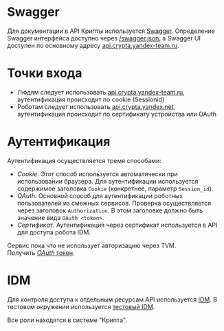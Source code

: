 Swagger
=======

Для документации в API Крипты используется [Swagger](https://swagger.io).
Определение Swagger интерфейса доступно через [/swagger.json](https://api.crypta.yandex-team.ru/swagger.json),
а Swagger UI доступен по основному адресу [api.crypta.yandex-team.ru](https://api.crypta.yandex-team.ru).


Точки входа
===========


- Людям следует использовать [api.crypta.yandex-team.ru](https://api.crypta.yandex-team.ru),
    аутентификация происходит по cookie (Sessionid)
- Роботам следует использовать [api.crypta.yandex.net](https://api.crypta.yandex.net),
    аутентификация происходит по сертификату устройства или OAuth


Аутентификация
==============

Аутентификация осуществляется тремя способами:

- _Cookie_. Этот способ используется автоматически при использовании браузера.
    Для аутентификации используется содержимое заголовка `Cookie` (конкретнее, параметр `Session_id`).
- _OAuth_. Основной способ для аутентификации роботных пользователей из смежных сервисов.
    Проверка осуществляется через заголовок `Authorization`. В этом заголовке должно быть значение вида `OAuth <token>`.
- _Сертификат_. Аутентификация через сертификат используется в API для доступа робота IDM.

Сервис пока что не использует авторизацию через TVM.  
Получить [_OAuth_ токен](https://oauth.yandex-team.ru/authorize?response_type=token&client_id=c92ca88b9d664402be33802f57d76dd4).

IDM
==============

Для контроля доступа к отдельным ресурсам API используется [IDM](https://idm.yandex-team.ru).
В тестовом окружении используется [тестовый IDM](https://idm.test.yandex-team.ru).

Все роли находятся в системе "Крипта".
